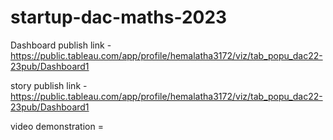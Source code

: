 # startup-dac-maths-2023

Dashboard publish link - https://public.tableau.com/app/profile/hemalatha3172/viz/tab_popu_dac22-23pub/Dashboard1

story publish link - https://public.tableau.com/app/profile/hemalatha3172/viz/tab_popu_dac22-23pub/Dashboard1

video demonstration = 
